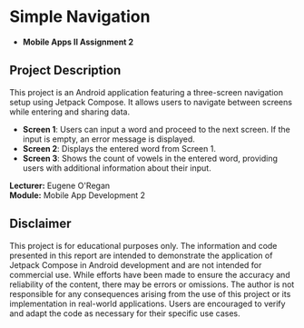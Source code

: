 # Simple Navigation

- **Mobile Apps II Assignment 2**

## Project Description

This project is an Android application featuring a three-screen navigation setup using Jetpack Compose. It allows users to navigate between screens while entering and sharing data.

- **Screen 1**: Users can input a word and proceed to the next screen. If the input is empty, an error message is displayed.
- **Screen 2**: Displays the entered word from Screen 1.
- **Screen 3**: Shows the count of vowels in the entered word, providing users with additional information about their input.

**Lecturer:** Eugene O'Regan  
**Module:** Mobile App Development 2 

## Disclaimer

This project is for educational purposes only. The information and code presented in this report are intended to demonstrate the application of Jetpack Compose in Android development and are not intended for commercial use. While efforts have been made to ensure the accuracy and reliability of the content, there may be errors or omissions. The author is not responsible for any consequences arising from the use of this project or its implementation in real-world applications. Users are encouraged to verify and adapt the code as necessary for their specific use cases.
